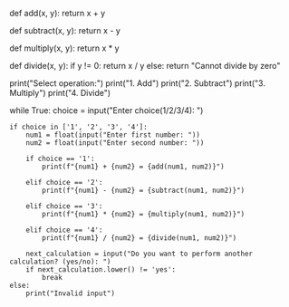 def add(x, y):
    return x + y

def subtract(x, y):
    return x - y

def multiply(x, y):
    return x * y

def divide(x, y):
    if y != 0:
        return x / y
    else:
        return "Cannot divide by zero"

print("Select operation:")
print("1. Add")
print("2. Subtract")
print("3. Multiply")
print("4. Divide")

while True:
    choice = input("Enter choice(1/2/3/4): ")

    if choice in ['1', '2', '3', '4']:
        num1 = float(input("Enter first number: "))
        num2 = float(input("Enter second number: "))

        if choice == '1':
            print(f"{num1} + {num2} = {add(num1, num2)}")

        elif choice == '2':
            print(f"{num1} - {num2} = {subtract(num1, num2)}")

        elif choice == '3':
            print(f"{num1} * {num2} = {multiply(num1, num2)}")

        elif choice == '4':
            print(f"{num1} / {num2} = {divide(num1, num2)}")
        
        next_calculation = input("Do you want to perform another calculation? (yes/no): ")
        if next_calculation.lower() != 'yes':
            break
    else:
        print("Invalid input")
